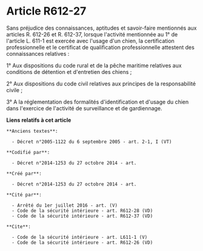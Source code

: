 # Article R612-27

Sans préjudice des connaissances, aptitudes et savoir-faire mentionnés aux articles R. 612-26 et R. 612-37, lorsque
l'activité mentionnée au 1° de l'article L. 611-1 est exercée avec l'usage d'un chien, la certification professionnelle et le
certificat de qualification professionnelle attestent des connaissances relatives : 

1° Aux dispositions du code rural et de la pêche maritime relatives aux conditions de détention et d'entretien des chiens ; 

2° Aux dispositions du code civil relatives aux principes de la responsabilité civile ; 

3° A la réglementation des formalités d'identification et d'usage du chien dans l'exercice de l'activité de surveillance et
de gardiennage.

**Liens relatifs à cet article**

	**Anciens textes**:

	  - Décret n°2005-1122 du 6 septembre 2005 - art. 2-1, I (VT)

	**Codifié par**:

	  - Décret n°2014-1253 du 27 octobre 2014 - art.

	**Créé par**:

	  - Décret n°2014-1253 du 27 octobre 2014 - art.

	**Cité par**:

	  - Arrêté du 1er juillet 2016 - art. (V)
	  - Code de la sécurité intérieure - art. R612-28 (VD)
	  - Code de la sécurité intérieure - art. R612-37 (VD)

	**Cite**:

	  - Code de la sécurité intérieure - art. L611-1 (V)
	  - Code de la sécurité intérieure - art. R612-26 (VD)
